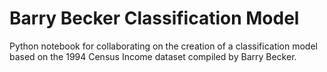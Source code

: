 # Barry Becker Classification Model
Python notebook for collaborating on the creation of a classification model based on the 1994 Census Income dataset compiled by Barry Becker.

